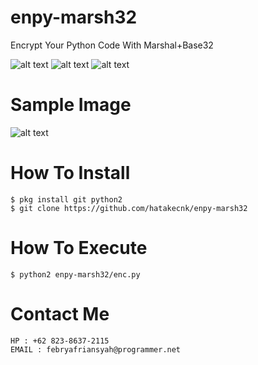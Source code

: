 # enpy-marsh32
Encrypt Your Python Code With Marshal+Base32

![alt text](https://img.shields.io/badge/Coded-xNot_Found-blue.svg)
![alt text](https://img.shields.io/badge/Size-18.00KB-yellow.svg)
![alt text](https://img.shields.io/badge/Python-2.7-green.svg)
# Sample Image
![alt text](https://raw.githubusercontent.com/hatakecnk/hatakecnk.github.io/master/IMG_20190610_204833.jpg)

# How To Install
```
$ pkg install git python2
$ git clone https://github.com/hatakecnk/enpy-marsh32
```

# How To Execute
```
$ python2 enpy-marsh32/enc.py
```

# Contact Me
```
HP : +62 823-8637-2115
EMAIL : febryafriansyah@programmer.net
```
